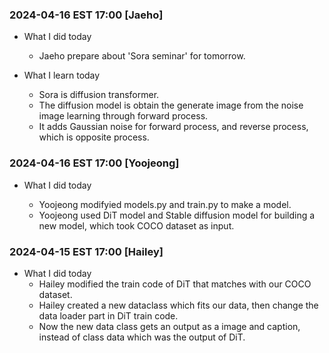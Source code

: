 ### 2024-04-16 EST 17:00 [Jaeho]
- What I did today

    * Jaeho prepare about 'Sora seminar' for tomorrow.

- What I learn today
    * Sora is diffusion transformer.
    * The diffusion model is obtain the generate image from the noise image learning through forward process.
    * It adds Gaussian noise for forward process, and reverse process, which is opposite process.

### 2024-04-16 EST 17:00 [Yoojeong]
- What I did today

    * Yoojeong modifyied models.py and train.py to make a model.
    * Yoojeong used DiT model and Stable diffusion model for building a new model, which took COCO dataset as input.


### 2024-04-15 EST 17:00 [Hailey] 
- What I did today
  * Hailey modified the train code of DiT that matches with our COCO dataset.
  * Hailey created a new dataclass which fits our data, then change the data loader part in DiT train code.
  * Now the new data class gets an output as a image and caption, instead of class data which was the output of DiT. 
  

